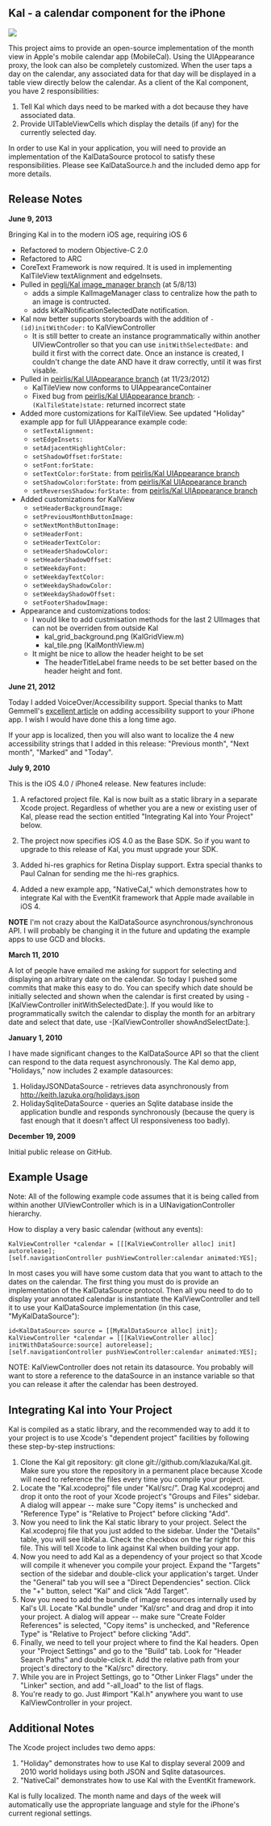 Kal - a calendar component for the iPhone
-----------------------------------------
![](http://farm9.staticflickr.com/8308/7898361456_debb9e2695.jpg)

This project aims to provide an open-source implementation of the month view in Apple's mobile calendar app (MobileCal). Using the UIAppearance proxy, the look can also be completely customized.  When the user taps a day on the calendar, any associated data for that day will be displayed in a table view directly below the calendar. As a client of the Kal component, you have 2 responsibilities:

1. Tell Kal which days need to be marked with a dot because they have associated data.
2. Provide UITableViewCells which display the details (if any) for the currently selected day.

In order to use Kal in your application, you will need to provide an implementation of the KalDataSource protocol to satisfy these responsibilities. Please see KalDataSource.h and the included demo app for more details.

Release Notes
-------------

**June 9, 2013**

Bringing Kal in to the modern iOS age, requiring iOS 6

* Refactored to modern Objective-C 2.0
* Refactored to ARC
* CoreText Framework is now required.  It is used in implementing KalTileView textAlignment and edgeInsets.
* Pulled in [pegli/Kal image_manager branch](https://github.com/pegli/Kal/commits/image_manager) (at 5/8/13) 
    * adds a simple KalImageManager class to centralize how the path to an image is contructed.
    * adds kKalNotificationSelectedDate notification.
* Kal now better supports storyboards with the addition of `-(id)initWithCoder:` to KalViewController
    * It is still better to create an instance programmatically within another UIViewController so that you can use  `initWithSelectedDate:` and build it first with the correct date.  Once an instance is created, I couldn't change the date AND have it draw correctly, until it was first visable.
* Pulled in [peirlis/Kal UIAppearance branch](https://github.com/pierlis/Kal/commit/UIAppearance) (at 11/23/2012)
    * KalTileView now conforms to UIAppearanceContainer
    * Fixed bug from [peirlis/Kal UIAppearance branch](https://github.com/pierlis/Kal/commit/UIAppearance): `-(KalTileState)state:`  returned incorrect state
* Added more customizations for KalTileView. See updated "Holiday" example app for full UIAppearance example code:
    * `setTextAlignment:`
    * `setEdgeInsets:`
    * `setAdjacentHighlightColor:`
    * `setShadowOffset:forState:`
    * `setFont:forState:`
    * `setTextColor:forState:` from [peirlis/Kal UIAppearance branch](https://github.com/pierlis/Kal/commit/UIAppearance) 
    * `setShadowColor:forState:` from [peirlis/Kal UIAppearance branch](https://github.com/pierlis/Kal/commit/UIAppearance) 
    * `setReversesShadow:forState:` from [peirlis/Kal UIAppearance branch](https://github.com/pierlis/Kal/commit/UIAppearance)
* Added customizations for KalView
    * `setHeaderBackgroundImage:`
    * `setPreviousMonthButtonImage:`
    * `setNextMonthButtonImage:`
    * `setHeaderFont:`
    * `setHeaderTextColor:`
    * `setHeaderShadowColor:`
    * `setHeaderShadowOffset:`
    * `setWeekdayFont:`
    * `setWeekdayTextColor:`
    * `setWeekdayShadowColor:`
    * `setWeekdayShadowOffset:`
    * `setFooterShadowImage:`
* Appearance and customizations todos:
    * I would like to add custmisation methods for the last 2 UIImages that can not be overriden from outside Kal
	    * kal_grid_background.png (KalGridView.m)
	    * kal_tile.png (KalMonthView.m)
    * It might be nice to allow the header height to be set
        * The headerTitleLabel frame needs to be set better based on the header height and font.

**June 21, 2012**

Today I added VoiceOver/Accessibility support. Special thanks to Matt Gemmell's [excellent article](http://mattgemmell.com/2010/12/19/accessibility-for-iphone-and-ipad-apps/) on adding accessibility support to your iPhone app. I wish I would have done this a long time ago.

If your app is localized, then you will also want to localize the 4 new accessibility strings that I added in this release: "Previous month", "Next month", "Marked" and "Today".

**July 9, 2010**

This is the iOS 4.0 / iPhone4 release. New features include:

1) A refactored project file. Kal is now built as a static library in a separate Xcode project. Regardless of whether you are a new or existing user of Kal, please read the section entitled "Integrating Kal into Your Project" below.

2) The project now specifies iOS 4.0 as the Base SDK. So if you want to upgrade to this release of Kal, you must upgrade your SDK.

3) Added hi-res graphics for Retina Display support. Extra special thanks to Paul Calnan for sending me the hi-res graphics.

4) Added a new example app, "NativeCal," which demonstrates how to integrate Kal with the EventKit framework that Apple made available in iOS 4.

**NOTE** I'm not crazy about the KalDataSource asynchronous/synchronous API. I will probably be changing it in the future and updating the example apps to use GCD and blocks.

**March 11, 2010**

A lot of people have emailed me asking for support for selecting and displaying an arbitrary date on the calendar. So today I pushed some commits that make this easy to do. You can specify which date should be initially selected and shown when the calendar is first created by using -[KalViewController initWithSelectedDate:]. If you would like to programmatically switch the calendar to display the month for an arbitrary date and select that date, use -[KalViewController showAndSelectDate:].

**January 1, 2010**

I have made significant changes to the KalDataSource API so that the client can respond to the data request asynchronously. The Kal demo app, "Holidays," now includes 2 example datasources:

1. HolidayJSONDataSource - retrieves data asynchronously from http://keith.lazuka.org/holidays.json
2. HolidaySqliteDataSource - queries an Sqlite database inside the application bundle and responds synchronously (because the query is fast enough that it doesn't affect UI responsiveness too badly).

**December 19, 2009**

Initial public release on GitHub.

Example Usage
-------------

Note: All of the following example code assumes that it is being called from
within another UIViewController which is in a UINavigationController hierarchy.

How to display a very basic calendar (without any events):

    KalViewController *calendar = [[[KalViewController alloc] init] autorelease];
    [self.navigationController pushViewController:calendar animated:YES];

In most cases you will have some custom data that you want to attach
to the dates on the calendar. The first thing you must do is provide
an implementation of the KalDataSource protocol. Then all you need to do
to display your annotated calendar is instantiate the KalViewController
and tell it to use your KalDataSource implementation (in this case, "MyKalDataSource"):

    id<KalDataSource> source = [[MyKalDataSource alloc] init];
    KalViewController *calendar = [[[KalViewController alloc] initWithDataSource:source] autorelease];
    [self.navigationController pushViewController:calendar animated:YES];

NOTE: KalViewController does not retain its datasource. You probably will want to store a reference to the dataSource in an instance variable so that you can release it after the calendar has been destroyed.

Integrating Kal into Your Project
---------------------------------

Kal is compiled as a static library, and the recommended way to add it to your project is to use Xcode's "dependent project" facilities by following these step-by-step instructions:

1. Clone the Kal git repository: git clone git://github.com/klazuka/Kal.git. Make sure you store the repository in a permanent place because Xcode will need to reference the files every time you compile your project.
2. Locate the "Kal.xcodeproj" file under "Kal/src/". Drag Kal.xcodeproj and drop it onto the root of your Xcode project's "Groups and Files" sidebar. A dialog will appear -- make sure "Copy items" is unchecked and "Reference Type" is "Relative to Project" before clicking "Add".
3. Now you need to link the Kal static library to your project. Select the Kal.xcodeproj file that you just added to the sidebar. Under the "Details" table, you will see libKal.a. Check the checkbox on the far right for this file. This will tell Xcode to link against Kal when building your app.
4. Now you need to add Kal as a dependency of your project so that Xcode will compile it whenever you compile your project. Expand the "Targets" section of the sidebar and double-click your application's target. Under the "General" tab you will see a "Direct Dependencies" section. Click the "+" button, select "Kal" and click "Add Target".
5. Now you need to add the bundle of image resources internally used by Kal's UI. Locate "Kal.bundle" under "Kal/src" and drag and drop it into your project. A dialog will appear -- make sure "Create Folder References" is selected, "Copy items" is unchecked, and "Reference Type" is "Relative to Project" before clicking "Add".
6. Finally, we need to tell your project where to find the Kal headers. Open your "Project Settings" and go to the "Build" tab. Look for "Header Search Paths" and double-click it. Add the relative path from your project's directory to the "Kal/src" directory.
7. While you are in Project Settings, go to "Other Linker Flags" under the "Linker" section, and add "-all_load" to the list of flags.
8. You're ready to go. Just #import "Kal.h" anywhere you want to use KalViewController in your project.

Additional Notes
----------------

The Xcode project includes two demo apps:
1) "Holiday" demonstrates how to use Kal to display several 2009 and 2010 world holidays using both JSON and Sqlite datasources.
2) "NativeCal" demonstrates how to use Kal with the EventKit framework.

Kal is fully localized. The month name and days of the week will automatically
use the appropriate language and style for the iPhone's current regional settings.


